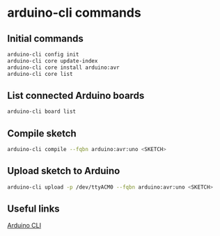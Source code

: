 # arduino-cli commands

## Initial commands
```bash
arduino-cli config init
arduino-cli core update-index
arduino-cli core install arduino:avr
arduino-cli core list
```

## List connected Arduino boards
```bash
arduino-cli board list
```

## Compile sketch
```bash
arduino-cli compile --fqbn arduino:avr:uno <SKETCH>
```

## Upload sketch to Arduino
```bash
arduino-cli upload -p /dev/ttyACM0 --fqbn arduino:avr:uno <SKETCH>
```

## Useful links
[Arduino CLI](arduino.github.io/arduino-cli/getting-started)
